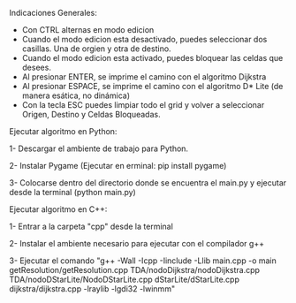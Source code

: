 Indicaciones Generales:
- Con CTRL alternas en modo edicion
- Cuando el modo edicion esta desactivado, puedes seleccionar dos casillas. Una de orgien y otra de destino.
- Cuando el modo edicion esta activado, puedes bloquear las celdas que desees.
- Al presionar ENTER, se imprime el camino con el algoritmo Dijkstra
- Al presionar ESPACE, se imprime el camino con el algoritmo D* Lite (de manera esática, no dinámica)
- Con la tecla ESC puedes limpiar todo el grid y volver a seleccionar Origen, Destino y Celdas Bloqueadas.

Ejecutar algoritmo en Python:

 1- Descargar el ambiente de trabajo para Python.
 
 2- Instalar Pygame (Ejecutar en erminal: pip install pygame)
 
 3- Colocarse dentro del directorio donde se encuentra el main.py y ejecutar desde la terminal (python main.py)

 Ejecutar algoritmo en C++:
 
 1- Entrar a la carpeta "cpp" desde la terminal
 
 2- Instalar el ambiente necesario para ejecutar con el compilador g++
 
 3- Ejecutar el comando "g++ -Wall -Icpp -Iinclude -Llib main.cpp -o main getResolution/getResolution.cpp TDA/nodoDijkstra/nodoDijkstra.cpp TDA/nodoDStarLite/NodoDStarLite.cpp dStarLite/dStarLite.cpp dijkstra/dijkstra.cpp -lraylib -lgdi32 -lwinmm"
